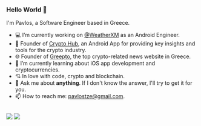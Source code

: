 ### Hello World 👋

I'm Pavlos, a Software Engineer based in Greece.

- 💻 I’m currently working on [@WeatherXM](https://weatherxm.com/) as an Android Engineer.
- 📲 Founder of [Crypto Hub]([https://greepto.gr/](https://play.google.com/store/apps/details?id=com.tzegian.cryptoanalogy)), an Android App for providing key insights and tools for the crypto industry.
- 🌐 Founder of [Greepto](https://greepto.gr/), the top crypto-related news website in Greece.
- 📖 I’m currently learning about iOS app development and cryptocurrencies.
- 💘 In love with code, crypto and blockchain.
- 💬 Ask me about **anything**. If I don't know the answer, I'll try to get it for you.
- 📫 How to reach me: [pavlostze@gmail.com](pavlostze@gmail.com).


<br/>
<div>
  <img src="https://github-readme-stats.vercel.app/api?username=PavlosTze&show_icons=true&theme=nord&count_private=true" />
  <img src="https://github-readme-streak-stats.herokuapp.com?user=PavlosTze&theme=nord&stroke=FFFFFF" />
</div>
